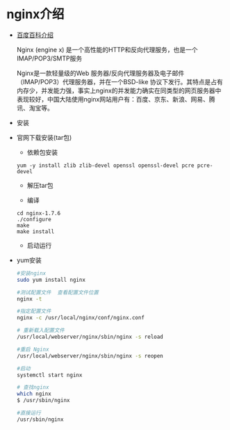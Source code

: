 # nginx介绍

- [百度百科介绍](https://baike.baidu.com/item/nginx/3817705)

    Nginx (engine x) 是一个高性能的HTTP和反向代理服务，也是一个IMAP/POP3/SMTP服务

    Nginx是一款轻量级的Web 服务器/反向代理服务器及电子邮件（IMAP/POP3）代理服务器，并在一个BSD-like 协议下发行。其特点是占有内存少，并发能力强，事实上nginx的并发能力确实在同类型的网页服务器中表现较好，中国大陆使用nginx网站用户有：百度、京东、新浪、网易、腾讯、淘宝等。

- 安装 


- 官网下载安装(tar包)

    - 依赖包安装
    ```
    yum -y install zlib zlib-devel openssl openssl-devel pcre pcre-devel
    ```

    - 解压tar包

    - 编译
    ```
    cd nginx-1.7.6
    ./configure   
    make
    make install  
    ```

    - 启动运行

- yum安装

    ```sh
    #安装nginx
    sudo yum install nginx 

    #测试配置文件  查看配置文件位置
    nginx -t

    #指定配置文件
    nginx -c /usr/local/nginx/conf/nginx.conf

    # 重新载入配置文件
    /usr/local/webserver/nginx/sbin/nginx -s reload

    #重启 Nginx
    /usr/local/webserver/nginx/sbin/nginx -s reopen

    #启动
    systemctl start nginx

    # 查找nginx
    which nginx
    $ /usr/sbin/nginx 
    
    #直接运行
    /usr/sbin/nginx

    ```